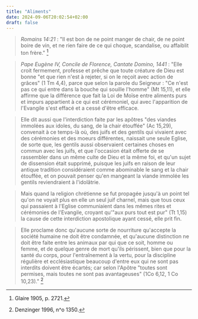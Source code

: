 ```yaml
---
title: "Aliments"
date: 2024-09-06T20:02:54+02:00
draft: false
---
```



> *Romains 14:21* : "Il est bon de ne point manger de chair, de ne point boire de vin, et ne rien faire de ce qui choque, scandalise, ou affaiblit ton frère." [^1]

[^1]: Glaire 1905, p. 2721.

> *Pape Eugène IV, Concile de Florence, Cantate Domino, 1441* : "Elle croit fermement, professe et prêche que toute créature de Dieu est bonne "et que rien n'est à rejeter, si on le reçoit avec action de grâces" (1 Tm 4,4), parce que selon la parole du Seigneur : "Ce n'est pas ce qui entre dans la bouche qui souille l'homme" (Mt 15,11), et elle affirme que la différence que fait la Loi de Moïse entre aliments purs et impurs appartient à ce qui est cérémoniel, qui avec l'apparition de l'Evangile s'est effacé et a cessé d'être efficace. 

> Elle dit aussi que l'interdiction faite par les apôtres "des viandes immolées aux idoles, du sang, de la chair étouffée" (Ac 15,29), convenait à ce temps-là où, des juifs et des gentils qui vivaient avec des cérémonies et des moeurs différentes, naissait une seule Eglise, de sorte que, les gentils aussi observaient certaines choses en commun avec les juifs, et que l'occasion était offerte de se rassembler dans un même culte de Dieu et la même foi, et qu'un sujet de dissension était supprimé, puisque les juifs en raison de leur antique tradition considéraient comme abominable le sang et la chair étouffée, et on pouvait penser qu'en mangeant la viande immolée les gentils reviendraient à l'idolâtrie. 

> Mais quand la religion chrétienne se fut propagée jusqu'à un point tel qu'on ne voyait plus en elle un seul juif charnel, mais que tous ceux qui passaient à l'Eglise communiaient dans les mêmes rites et cérémonies de l'Evangile, croyant qu'"aux purs tout est pur" (Tt 1,15) la cause de cette interdiction apostolique ayant cessé, elle prit fin. 

> Elle proclame donc qu'aucune sorte de nourriture qu'accepte la société humaine ne doit être condamnée, et qu'aucune distinction ne doit être faite entre les animaux par qui que ce soit, homme ou femme, et de quelque genre de mort qu'ils périssent, bien que pour la santé du corps, pour l'entraînement à la vertu, pour la discipline régulière et ecclésiastique beaucoup d'entre eux qui ne sont pas interdits doivent être écartés; car selon l'Apôtre "toutes sont permises, mais toutes ne sont pas avantageuses" (1Co 6,12, 1 Co 10,23)." [^2]

[^2]: Denzinger 1996, n^o 1350.


